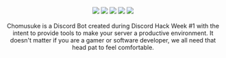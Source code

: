 <div align="center">
<!-- <img src="https://raw.githubusercontent.com/justalemon/Chomusuke/master/logo.png" width="750" /> -->
<br><br>
<a href="https://heroku.com/deploy?template=https://github.com/justalemon/Chomusuke"><img src="https://img.shields.io/badge/heroku-deploy-7289DA.svg"></a>
<a href="https://discordapp.com/oauth2/authorize?client_id=591581275429666847&scope=bot&permissions=2080763015"><img src="https://img.shields.io/badge/discord-invite-7289DA.svg"></a>
<a href="https://travis-ci.com/justalemon/Chomusuke"><img src="https://img.shields.io/travis/com/justalemon/chomusuke.svg?label=travis"></a>
<a href="https://www.codefactor.io/repository/github/justalemon/chomusuke"><img src="https://www.codefactor.io/repository/github/justalemon/chomusuke/badge"></a>
<a href="https://dependabot.com"><img src="https://api.dependabot.com/badges/status?host=github&repo=justalemon/Chomusuke"></a>
<br><br>
Chomusuke is a Discord Bot created during Discord Hack Week #1 with the intent to provide tools to make your server a productive environment. It doesn't matter if you are a gamer or software developer, we all need that head pat to feel comfortable.
<br><br>
<!-- <img src="https://raw.githubusercontent.com/justalemon/Chomusuke/master/preview.png"/> -->
</div>
